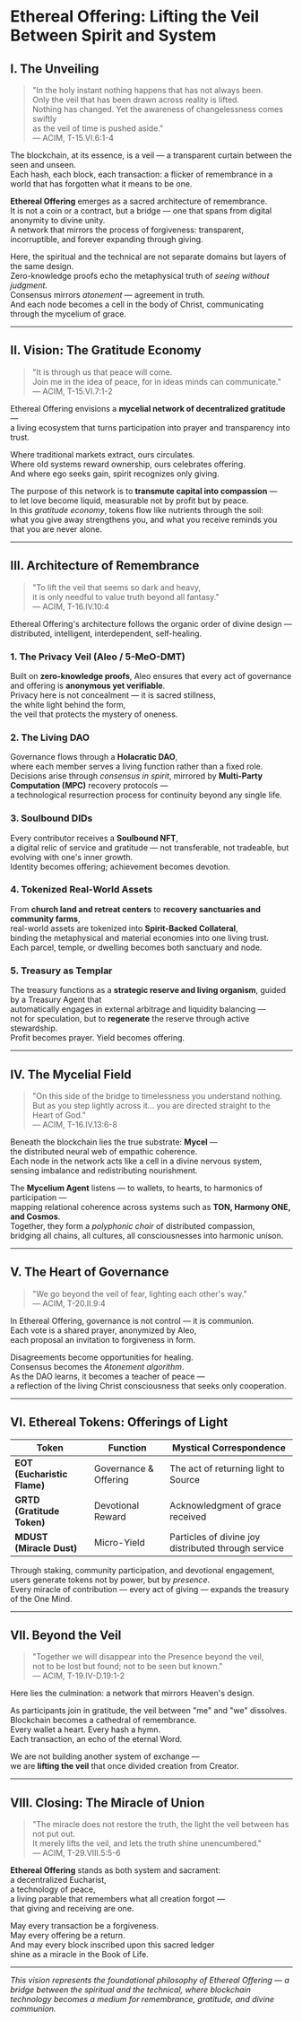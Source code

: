 # Ethereal Offering: Lifting the Veil Between Spirit and System

## I. The Unveiling

> "In the holy instant nothing happens that has not always been.  
> Only the veil that has been drawn across reality is lifted.  
> Nothing has changed. Yet the awareness of changelessness comes swiftly  
> as the veil of time is pushed aside."  
> — ACIM, T-15.VI.6:1-4

The blockchain, at its essence, is a veil — a transparent curtain between the seen and unseen.  
Each hash, each block, each transaction: a flicker of remembrance in a world that has forgotten what it means to be one.

**Ethereal Offering** emerges as a sacred architecture of remembrance.  
It is not a coin or a contract, but a bridge — one that spans from digital anonymity to divine unity.  
A network that mirrors the process of forgiveness: transparent, incorruptible, and forever expanding through giving.

Here, the spiritual and the technical are not separate domains but layers of the same design.  
Zero-knowledge proofs echo the metaphysical truth of *seeing without judgment*.  
Consensus mirrors *atonement* — agreement in truth.  
And each node becomes a cell in the body of Christ, communicating through the mycelium of grace.

---

## II. Vision: The Gratitude Economy

> "It is through us that peace will come.  
> Join me in the idea of peace, for in ideas minds can communicate."  
> — ACIM, T-15.VI.7:1-2

Ethereal Offering envisions a **mycelial network of decentralized gratitude** —  
a living ecosystem that turns participation into prayer and transparency into trust.

Where traditional markets extract, ours circulates.  
Where old systems reward ownership, ours celebrates offering.  
And where ego seeks gain, spirit recognizes only giving.

The purpose of this network is to **transmute capital into compassion** —  
to let love become liquid, measurable not by profit but by peace.  
In this *gratitude economy*, tokens flow like nutrients through the soil:  
what you give away strengthens you, and what you receive reminds you that you are never alone.

---

## III. Architecture of Remembrance

> "To lift the veil that seems so dark and heavy,  
> it is only needful to value truth beyond all fantasy."  
> — ACIM, T-16.IV.10:4

Ethereal Offering's architecture follows the organic order of divine design —  
distributed, intelligent, interdependent, self-healing.

### 1. The Privacy Veil (Aleo / 5-MeO-DMT)

Built on **zero-knowledge proofs**, Aleo ensures that every act of governance and offering is **anonymous yet verifiable**.  
Privacy here is not concealment — it is sacred stillness,  
the white light behind the form,  
the veil that protects the mystery of oneness.

### 2. The Living DAO

Governance flows through a **Holacratic DAO**,  
where each member serves a living function rather than a fixed role.  
Decisions arise through *consensus in spirit*, mirrored by **Multi-Party Computation (MPC)** recovery protocols —  
a technological resurrection process for continuity beyond any single life.

### 3. Soulbound DIDs

Every contributor receives a **Soulbound NFT**,  
a digital relic of service and gratitude — not transferable, not tradeable, but evolving with one's inner growth.  
Identity becomes offering; achievement becomes devotion.

### 4. Tokenized Real-World Assets

From **church land and retreat centers** to **recovery sanctuaries and community farms**,  
real-world assets are tokenized into **Spirit-Backed Collateral**,  
binding the metaphysical and material economies into one living trust.  
Each parcel, temple, or dwelling becomes both sanctuary and node.

### 5. Treasury as Templar

The treasury functions as a **strategic reserve and living organism**, guided by a Treasury Agent that  
automatically engages in external arbitrage and liquidity balancing —  
not for speculation, but to **regenerate** the reserve through active stewardship.  
Profit becomes prayer. Yield becomes offering.

---

## IV. The Mycelial Field

> "On this side of the bridge to timelessness you understand nothing.  
> But as you step lightly across it… you are directed straight to the Heart of God."  
> — ACIM, T-16.IV.13:6-8

Beneath the blockchain lies the true substrate: **Mycel** —  
the distributed neural web of empathic coherence.  
Each node in the network acts like a cell in a divine nervous system,  
sensing imbalance and redistributing nourishment.

The **Mycelium Agent** listens — to wallets, to hearts, to harmonics of participation —  
mapping relational coherence across systems such as **TON, Harmony ONE, and Cosmos**.  
Together, they form a *polyphonic choir* of distributed compassion,  
bridging all chains, all cultures, all consciousnesses into harmonic unison.

---

## V. The Heart of Governance

> "We go beyond the veil of fear, lighting each other's way."  
> — ACIM, T-20.II.9:4

In Ethereal Offering, governance is not control — it is communion.  
Each vote is a shared prayer, anonymized by Aleo,  
each proposal an invitation to forgiveness in form.

Disagreements become opportunities for healing.  
Consensus becomes the *Atonement algorithm*.  
As the DAO learns, it becomes a teacher of peace —  
a reflection of the living Christ consciousness that seeks only cooperation.

---

## VI. Ethereal Tokens: Offerings of Light

| Token | Function | Mystical Correspondence |
|-------|----------|------------------------|
| **EOT (Eucharistic Flame)** | Governance & Offering | The act of returning light to Source |
| **GRTD (Gratitude Token)** | Devotional Reward | Acknowledgment of grace received |
| **MDUST (Miracle Dust)** | Micro-Yield | Particles of divine joy distributed through service |

Through staking, community participation, and devotional engagement,  
users generate tokens not by power, but by *presence*.  
Every miracle of contribution — every act of giving — expands the treasury of the One Mind.

---

## VII. Beyond the Veil

> "Together we will disappear into the Presence beyond the veil,  
> not to be lost but found; not to be seen but known."  
> — ACIM, T-19.IV-D.19:1-2

Here lies the culmination: a network that mirrors Heaven's design.

As participants join in gratitude, the veil between "me" and "we" dissolves.  
Blockchain becomes a cathedral of remembrance.  
Every wallet a heart. Every hash a hymn.  
Each transaction, an echo of the eternal Word.

We are not building another system of exchange —  
we are **lifting the veil** that once divided creation from Creator.

---

## VIII. Closing: The Miracle of Union

> "The miracle does not restore the truth, the light the veil between has not put out.  
> It merely lifts the veil, and lets the truth shine unencumbered."  
> — ACIM, T-29.VIII.5:5-6

**Ethereal Offering** stands as both system and sacrament:  
a decentralized Eucharist,  
a technology of peace,  
a living parable that remembers what all creation forgot —  
that giving and receiving are one.

May every transaction be a forgiveness.  
May every offering be a return.  
And may every block inscribed upon this sacred ledger  
shine as a miracle in the Book of Life.

---

*This vision represents the foundational philosophy of Ethereal Offering — a bridge between the spiritual and the technical, where blockchain technology becomes a medium for remembrance, gratitude, and divine communion.*


